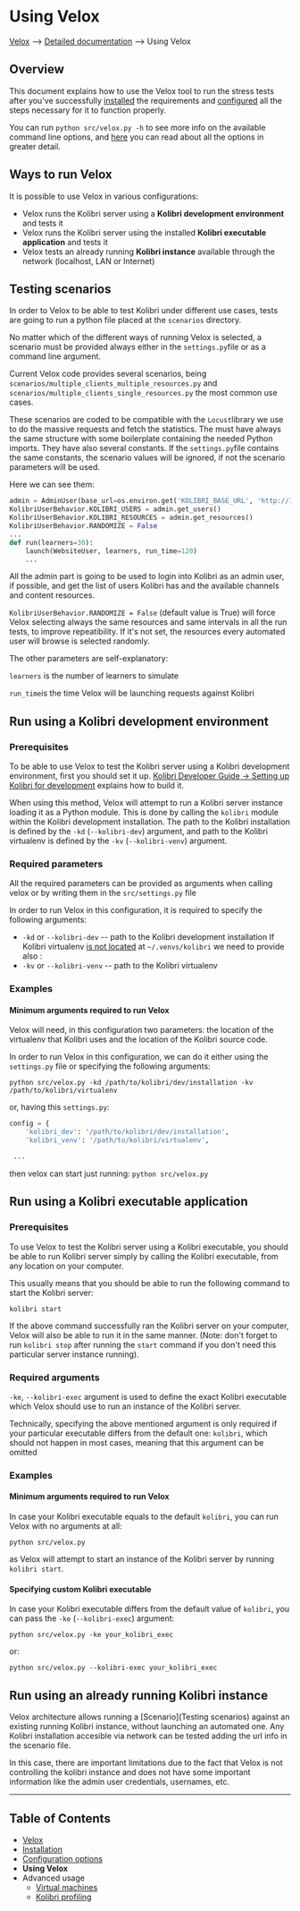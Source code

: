 
# Using Velox

[Velox](../README.md) ⟶ [Detailed documentation](../README.md#detailed-documentation) ⟶ Using Velox


## Overview
This document explains how to use the Velox tool to run the stress tests after you've successfully [installed](./installation.md) the requirements and [configured](./configuration-options.md) all the steps necessary for it to function properly.

You can run `python src/velox.py -h`  to see more info on the available command line options, and [here](./configuration-options.md#options-in-detail) you can read about all the options in greater detail.

## Ways to run Velox
It is possible to use Velox in various configurations:
- Velox runs the Kolibri server using a **Kolibri development environment** and tests it
- Velox runs the Kolibri server using the installed **Kolibri executable application** and tests it
- Velox tests an already running **Kolibri instance** available through the network (localhost, LAN or Internet)

## Testing scenarios

In order to Velox to be able to test Kolibri under different use cases, tests are going to run a python file  placed at the `scenarios` directory. 

No matter which of the different ways of running Velox is selected, a scenario must be provided always either in the `settings.py`file or as a command line argument.

Current Velox code provides several scenarios, being `scenarios/multiple_clients_multiple_resources.py` and `scenarios/multiple_clients_single_resources.py` the most common use cases.

These scenarios are coded to be compatible with the `Locust`library we use to do the massive requests and fetch the statistics. The must have always the same structure with some boilerplate containing the needed  Python imports. They have also several constants. If the `settings.py`file contains the same constants, the scenario values will be ignored, if not the scenario parameters will be used. 

Here we can see them:

```python
admin = AdminUser(base_url=os.environ.get('KOLIBRI_BASE_URL', 'http://127.0.0.1:8000'))
KolibriUserBehavior.KOLIBRI_USERS = admin.get_users()
KolibriUserBehavior.KOLIBRI_RESOURCES = admin.get_resources()
KolibriUserBehavior.RANDOMIZE = False
...
def run(learners=30):
    launch(WebsiteUser, learners, run_time=120)
    ...
```
All the admin part is going to be used to login into Kolibri as an admin user, if possible, and get the list of users Kolibri has and the available channels and content resources.

`KolibriUserBehavior.RANDOMIZE = False` (default value is True) will force Velox selecting always the same resources and same intervals in all the run tests, to improve repeatibility. If it's not set, the resources every automated user will browse is selected randomly.

The other parameters are self-explanatory:

`learners` is the number of learners to simulate

`run_time`is the time Velox will be launching requests against Kolibri



## Run using a Kolibri development environment

### Prerequisites
To be able to use Velox to test the Kolibri server using a Kolibri development environment, first you should set it up.  [Kolibri Developer Guide -> Setting up Kolibri for development](http://kolibri-dev.readthedocs.io/en/develop/start/getting_started.html#setting-up-kolibri-for-development) explains how to build it.

When using this method, Velox will attempt to run a Kolibri server instance loading it as a Python module. This is done by calling the `kolibri`  module within the Kolibri development installation. The path to the Kolibri installation is defined by the `-kd` (`--kolibri-dev`) argument, and path to the Kolibri virtualenv is defined by the `-kv` (`--kolibri-venv`) argument.

### Required parameters
All the required parameters can be provided as arguments when calling velox or by writing them in the `src/settings.py` file

In order to run Velox in this configuration, it is required to specify the following arguments:

- `-kd` or `--kolibri-dev` -- path to the Kolibri development installation
If Kolibri virtualenv [is not located](http://kolibri-dev.readthedocs.io/en/develop/start/getting_started.html#virtual-environment) at `~/.venvs/kolibri` we need to provide also :
- `-kv` or `--kolibri-venv` -- path to the Kolibri virtualenv

### Examples

#### Minimum arguments required to run Velox
Velox will need, in this configuration two parameters: the location of the virtualenv that Kolibri uses and the location of the Kolibri source code.

In order to run Velox in this configuration, we can do it either using the `settings.py` file or specifying the following arguments:

```python src/velox.py -kd /path/to/kolibri/dev/installation -kv /path/to/kolibri/virtualenv```



or, having this `settings.py`:
```python
config = {
    'kolibri_dev': '/path/to/kolibri/dev/installation',
    'kolibri_venv': '/path/to/kolibri/virtualenv',

 ...
```
then velox can start just running:
```python src/velox.py```



## Run using a Kolibri executable application

### Prerequisites
To use Velox to test the Kolibri server using a Kolibri executable, you should be able to run Kolibri server simply by calling the Kolibri executable, from any location on your computer.

This usually means that you should be able to run the following command to start the Kolibri server:

```kolibri start```

If the above command successfully ran the Kolibri server on your computer, Velox will also be able to run it in the same manner. (Note: don't forget to run `kolibri stop` after running the `start` command if you don't need this particular server instance running).

### Required arguments

`-ke`, ``--kolibri-exec`` argument is used to define the exact Kolibri executable which Velox should use to run an instance of the Kolibri server.

Technically, specifying the above mentioned argument is only required if your particular executable differs from the default one: `kolibri`, which should not happen in most cases, meaning that this argument can be omitted

### Examples

#### Minimum arguments required to run Velox

In case your Kolibri executable equals to the default `kolibri`, you can run Velox with no arguments at all:

```python src/velox.py```

as Velox will attempt to start an instance of the Kolibri server by running `kolibri start`.

#### Specifying custom Kolibri executable

In case your Kolibri executable differs from the default value of `kolibri`, you can pass the `-ke` (`--kolibri-exec`) argument:

```python src/velox.py -ke your_kolibri_exec```

or:

```python src/velox.py --kolibri-exec your_kolibri_exec```

## Run using an already running Kolibri instance
Velox architecture allows running a [Scenario](Testing scenarios) against an existing running Kolibri instance, without launching an automated one. Any Kolibri installation accesible via network can be tested adding the url info in the scenario file.

In this case, there are important limitations due to the fact that Velox is not controlling the kolibri instance and does not have some important information like the admin user credentials, usernames, etc.



------

## Table of Contents

- [Velox](../README.md)
 - [Installation](./installation.md)
 - [Configuration options](./configuration-options.md)
 - **Using Velox**
 - Advanced usage
   - [Virtual machines](./advanced-usage-vms.md)
   - [Kolibri profiling](./advanced-usage-profiling.md)




